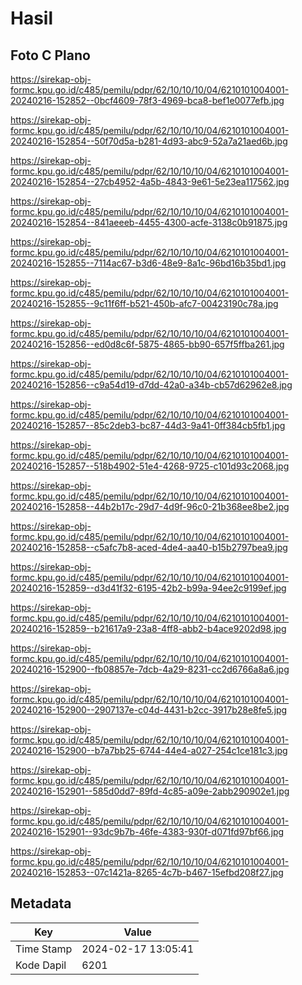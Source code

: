 # Hasil

## Foto C Plano

https://sirekap-obj-formc.kpu.go.id/c485/pemilu/pdpr/62/10/10/10/04/6210101004001-20240216-152852--0bcf4609-78f3-4969-bca8-bef1e0077efb.jpg

https://sirekap-obj-formc.kpu.go.id/c485/pemilu/pdpr/62/10/10/10/04/6210101004001-20240216-152854--50f70d5a-b281-4d93-abc9-52a7a21aed6b.jpg

https://sirekap-obj-formc.kpu.go.id/c485/pemilu/pdpr/62/10/10/10/04/6210101004001-20240216-152854--27cb4952-4a5b-4843-9e61-5e23ea117562.jpg

https://sirekap-obj-formc.kpu.go.id/c485/pemilu/pdpr/62/10/10/10/04/6210101004001-20240216-152854--841aeeeb-4455-4300-acfe-3138c0b91875.jpg

https://sirekap-obj-formc.kpu.go.id/c485/pemilu/pdpr/62/10/10/10/04/6210101004001-20240216-152855--7114ac67-b3d6-48e9-8a1c-96bd16b35bd1.jpg

https://sirekap-obj-formc.kpu.go.id/c485/pemilu/pdpr/62/10/10/10/04/6210101004001-20240216-152855--9c11f6ff-b521-450b-afc7-00423190c78a.jpg

https://sirekap-obj-formc.kpu.go.id/c485/pemilu/pdpr/62/10/10/10/04/6210101004001-20240216-152856--ed0d8c6f-5875-4865-bb90-657f5ffba261.jpg

https://sirekap-obj-formc.kpu.go.id/c485/pemilu/pdpr/62/10/10/10/04/6210101004001-20240216-152856--c9a54d19-d7dd-42a0-a34b-cb57d62962e8.jpg

https://sirekap-obj-formc.kpu.go.id/c485/pemilu/pdpr/62/10/10/10/04/6210101004001-20240216-152857--85c2deb3-bc87-44d3-9a41-0ff384cb5fb1.jpg

https://sirekap-obj-formc.kpu.go.id/c485/pemilu/pdpr/62/10/10/10/04/6210101004001-20240216-152857--518b4902-51e4-4268-9725-c101d93c2068.jpg

https://sirekap-obj-formc.kpu.go.id/c485/pemilu/pdpr/62/10/10/10/04/6210101004001-20240216-152858--44b2b17c-29d7-4d9f-96c0-21b368ee8be2.jpg

https://sirekap-obj-formc.kpu.go.id/c485/pemilu/pdpr/62/10/10/10/04/6210101004001-20240216-152858--c5afc7b8-aced-4de4-aa40-b15b2797bea9.jpg

https://sirekap-obj-formc.kpu.go.id/c485/pemilu/pdpr/62/10/10/10/04/6210101004001-20240216-152859--d3d41f32-6195-42b2-b99a-94ee2c9199ef.jpg

https://sirekap-obj-formc.kpu.go.id/c485/pemilu/pdpr/62/10/10/10/04/6210101004001-20240216-152859--b21617a9-23a8-4ff8-abb2-b4ace9202d98.jpg

https://sirekap-obj-formc.kpu.go.id/c485/pemilu/pdpr/62/10/10/10/04/6210101004001-20240216-152900--fb08857e-7dcb-4a29-8231-cc2d6766a8a6.jpg

https://sirekap-obj-formc.kpu.go.id/c485/pemilu/pdpr/62/10/10/10/04/6210101004001-20240216-152900--2907137e-c04d-4431-b2cc-3917b28e8fe5.jpg

https://sirekap-obj-formc.kpu.go.id/c485/pemilu/pdpr/62/10/10/10/04/6210101004001-20240216-152900--b7a7bb25-6744-44e4-a027-254c1ce181c3.jpg

https://sirekap-obj-formc.kpu.go.id/c485/pemilu/pdpr/62/10/10/10/04/6210101004001-20240216-152901--585d0dd7-89fd-4c85-a09e-2abb290902e1.jpg

https://sirekap-obj-formc.kpu.go.id/c485/pemilu/pdpr/62/10/10/10/04/6210101004001-20240216-152901--93dc9b7b-46fe-4383-930f-d071fd97bf66.jpg

https://sirekap-obj-formc.kpu.go.id/c485/pemilu/pdpr/62/10/10/10/04/6210101004001-20240216-152853--07c1421a-8265-4c7b-b467-15efbd208f27.jpg


## Metadata

| Key        | Value               |
| ---------- | ------------------- |
| Time Stamp | 2024-02-17 13:05:41 |
| Kode Dapil | 6201                |



